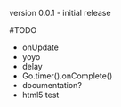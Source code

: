 version 0.0.1 - initial release


#TODO

* onUpdate
* yoyo
* delay
* Go.timer().onComplete()
* documentation?
* html5 test